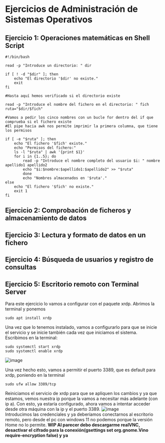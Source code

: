 # Ejercicios de Administración de Sistemas Operativos

## Ejercicio 1: Operaciones matemáticas en Shell Script
~~~
#!/bin/bash

read -p "Introduce un directorio: " dir

if [ ! -d "$dir" ]; then
    echo "El directorio '$dir' no existe."
    exit
fi

#Hasta aquí hemos verificado si el directorio existe

read -p "Introduce el nombre del fichero en el directorio: " fich
ruta="$dir/$fich"

#Vamos a pedir los cinco nombres con un bucle for dentro del if que comprueba si el fichero existe
#El pipe hacia awk nos permite imprimir la primera columna, que tiene los permisos

if [ -e "$ruta" ]; then
    echo "El fichero '$fich' existe."
    echo "Permisos del fichero:"
    ls -l "$ruta" | awk '{print $1}'
    for i in {1..5}; do
        read -p "Introduce el nombre completo del usuario $i: " nombre apellido1 apellido2
        echo "$i:$nombre:$apellido1:$apellido2" >> "$ruta"
    	done
    	echo "Nombres almacenados en '$ruta'."
else
    echo "El fichero '$fich' no existe."
    exit 1
fi
~~~

## Ejercicio 2: Comprobación de ficheros y almacenamiento de datos

## Ejercicio 3: Lectura y formato de datos en un fichero

## Ejercicio 4: Búsqueda de usuarios y registro de consultas

## Ejercicio 5: Escritorio remoto con Terminal Server

Para este ejercicio lo vamos a configurar con el paquete xrdp. Abrimos la terminal y ponemos 
~~~
sudo apt install xrdp
~~~
Una vez que lo tenemos instalado, vamos a configurarlo para que se inicie el servicio y se inicie también cada vez que iniciamos el sistema. Escribimos en la terminal: 
~~~
sudo systemctl start xrdp
sudo systemctl enable xrdp
~~~  
![image](https://github.com/user-attachments/assets/b3915665-fa96-408f-b295-c6a386d9b009)  

Una vez hecho esto, vamos a permitir el puerto 3389, que es default para xrdp, poniendo en la terminal 
~~~
sudo ufw allow 3389/tcp
~~~ 
Reiniciamos el servicio de xrdp para que se apliquen los cambios y ya que estamos, vemos nuestra ip porque la vamos a necesitar más adelante (con ip a). Con esto, ya estaría configurado, ahora vamos a intentar acceder desde otra máquina con la ip y el puerto 3389.
![image](https://github.com/user-attachments/assets/7409f3d6-02b2-485f-bcc6-671d7957a7c5)  
Introducimos las credenciales y ya deberíamos conectarnos al escritorio remoto, pero desde el pc con windows 11 no podemos porque la versión Home no lo permite. 
**WIP Al parecer debo descargarme realVNC, desactivar el cifrado para la conexión(gsettings set org.gnome.Vino require-encryption false) y ya**

